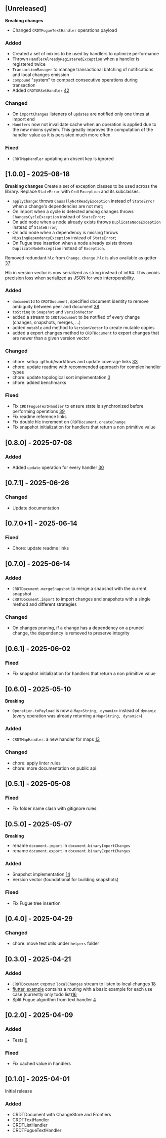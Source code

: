 ## [Unreleased]

**Breaking changes**
- Changed `CRDTFugueTextHandler` operations payload

### Added

- Created a set of mixins to be used by handlers to optimize performance
- Thrown `HandlerAlreadyRegisteredException` when a handler is registered twice
- `TransactionManager` to manage transactional batching of notifications and local changes emission
- `compound` "system" to compact consecutive operations during transaction
- Added `CRDTORSetHandler` [42](https://github.com/MattiaPispisa/crdt/issues/42)

### Changed

- On `importChanges` listeners of `updates` are notified only one times at import end
- `Handlers` now not invalidate cache when an operation is applied due to the new mixins system. This greatly improves the computation of the handler value as it is persisted much more often.

### Fixed
- `CRDTMapHandler` updating an absent key is ignored

## [1.0.0] - 2025-08-18

**Breaking changes**
Create a set of exception classes to be used across the library. Replace `StateError` with `CrdtException` and its subclasses.

- `applyChange`: throws `CausallyNotReadyException` instead of `StateError` when a change's dependencies are not met;
- On import when a cycle is detected among changes throws `ChangesCycleException` instead of `StateError`;
- On add node when a node already exists throws `DuplicateNodeException` instead of `StateError`;
- On add node when a dependency is missing throws `MissingDependencyException` instead of `StateError`;
- On Fugue tree insertion when a node already exists throws `DuplicateNodeException` instead of `Exception`.

Removed redundant `hlc` from `Change`. `change.hlc` is also available as getter [37](https://github.com/MattiaPispisa/crdt/issues/37)

Hlc in version vector is now serialized as string instead of int64. This avoids precision loss when serialized as JSON for web interoperability.

### Added
- `documentId` to `CRDTDocument`, specified document identity to remove ambiguity between peer and document [38](https://github.com/MattiaPispisa/crdt/issues/38)
- `toString` to `Snapshot` and `VersionVector`
- added a stream to `CRDTDocument` to be notified of every change (changes, snapshots, merges, ...)
- added `mutable` and method to `VersionVector` to create mutable copies
- added a export changes method to `CRDTDocument` to export changes that are newer than a given version vector

### Changed
- chore: setup .github/workflows and update coverage links [33](https://github.com/MattiaPispisa/crdt/issues/33)
- chore: update readme with recommended approach for complex handler types
- chore: update topological sort implementation [3](https://github.com/MattiaPispisa/crdt/issues/3)
- chore: added benchmarks

### Fixed
- Fix `CRDTFugueTextHandler` to ensure state is synchronized before performing operations [39](https://github.com/MattiaPispisa/crdt/issues/39)
- Fix readme reference links
- Fix double hlc increment on `CRDTDocument.createChange`
- Fix snapshot initialization for handlers that return a non primitive value

## [0.8.0] - 2025-07-08

### Added
- Added `update` operation for every handler [30](https://github.com/MattiaPispisa/crdt/issues/30)

## [0.7.1] - 2025-06-26

### Changed
- Update documentation

## [0.7.0+1] - 2025-06-14

### Fixed
- Chore: update readme links

## [0.7.0] - 2025-06-14

### Added
- `CRDTDocument.mergeSnapshot` to merge a snapshot with the current snapshot
- `CRDTDocument.import` to import changes and snapshots with a single method and different strategies

### Changed
- On changes pruning, if a change has a dependency on a pruned change, the dependency is removed to preserve integrity

## [0.6.1] - 2025-06-02

### Fixed

- Fix snapshot initialization for handlers that return a non primitive value

## [0.6.0] - 2025-05-10

**Breaking**

- `Operation.toPayload` is now a `Map<String, dynamic>` instead of `dynamic` (every operation was already returning a `Map<String, dynamic>`)

### Added

- `CRDTMapHandler`: a new handler for maps [13](https://github.com/MattiaPispisa/crdt/issues/13)

### Changed

- chore: apply linter rules
- chore: more documentation on public api

## [0.5.1] - 2025-05-08

### Fixed
- Fix folder name clash with gitignore rules 

## [0.5.0] - 2025-05-07

**Breaking**
- rename `document.import` in `document.binaryImportChanges`
- rename `document.export` in `document.binaryExportChanges`

### Added
- Snapshot implementation [14](https://github.com/MattiaPispisa/crdt/issues/14)
- Version vector (foundational for building snapshots)

### Fixed
- Fix Fugue tree insertion 

## [0.4.0] - 2025-04-29

### Changed
- chore: move test utils under `helpers` folder

## [0.3.0] - 2025-04-21

### Added
- `CRDTDocument` expose `localChanges` stream to listen to local changes [18](https://github.com/MattiaPispisa/crdt/issues/18)
- [flutter_example](https://github.com/MattiaPispisa/crdt/tree/main/packages/crdt_lf/flutter_example) 
contains a routing with a basic example for each use case (currently only todo list)[16](https://github.com/MattiaPispisa/crdt/issues/16)
- Split Fugue algorithm from text handler [4](https://github.com/MattiaPispisa/crdt/issues/4)

## [0.2.0] - 2025-04-09

### Added
- Tests [6](https://github.com/MattiaPispisa/crdt/issues/6)
  
### Fixed
- Fix cached value in handlers

## [0.1.0] - 2025-04-01

Initial release

### Added
- CRDTDocument with ChangeStore and Frontiers
- CRDTTextHandler
- CRDTListHandler
- CRDTFugueTextHandler
